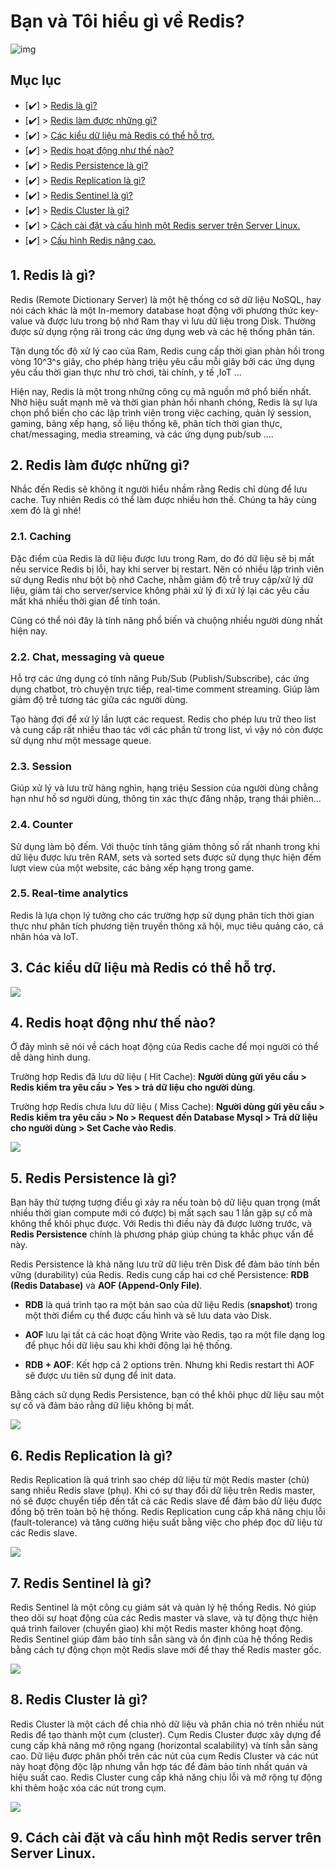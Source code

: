 # **Bạn và Tôi hiểu gì về Redis?**  

![img](images/what_is_redis.webp)  

## **Mục lục**  

- [✔️] > [Redis là gì?](#)  
- [✔️] > [Redis làm được những gì?](#)  
- [✔️] > [Các kiểu dữ liệu mà Redis có thể hỗ trợ.](#)
- [✔️] > [Redis hoạt động như thế nào?](#)
- [✔️] > [Redis Persistence là gì?](#)  
- [✔️] > [Redis Replication là gì?](#)  
- [✔️] > [Redis Sentinel là gì?](#)  
- [✔️] > [Redis Cluster là gì?](#)  
- [✔️] > [Cách cài đặt và cấu hình một Redis server trên Server Linux.](#)  
- [✔️] > [Cấu hình Redis nâng cao.](#)  


## **1. Redis là gì?**

Redis (Remote Dictionary Server) là một hệ thống cơ sở dữ liệu NoSQL, hay nói cách khác là một In-memory database hoạt động với phương thức key-value và được lưu trong bộ nhớ Ram thay vì lưu dữ liệu trong Disk. Thường được sử dụng rộng rãi trong các ứng dụng web và các hệ thống phân tán.  
  
Tận dụng tốc độ xử lý cao của Ram, Redis cung cấp thời gian phản hồi trong vòng 10^3^s giây, cho phép hàng triệu yêu cầu mỗi giây bởi các ứng dụng yêu cầu thời gian thực như trò chơi, tài chính, y tế ,IoT ...  

Hiện nay, Redis là một trong những công cụ mã nguồn mở phổ biến nhất. Nhờ hiệu suất mạnh mẽ và thời gian phản hồi nhanh chóng, Redis là sự lựa chọn phổ biến cho các lập trình viên trong việc caching, quản lý session, gaming, bảng xếp hạng, số liệu thống kê, phân tích thời gian thực, chat/messaging, media streaming, và các ứng dụng pub/sub ....  

## **2. Redis làm được những gì?**  

Nhắc đến Redis sẽ không ít người hiểu nhầm rằng Redis chỉ dùng để lưu cache. Tuy nhiên Redis có thể làm được nhiều hơn thế. Chúng ta hãy cùng xem đó là gì nhé!

### **2.1. Caching**

Đặc điểm của Redis là dữ liệu được lưu trong Ram, do đó dữ liệu sẽ bị mất nếu service Redis bị lỗi, hay khi server bị restart. Nên có nhiều lập trình viên sử dụng Redis như bột bộ nhớ Cache, nhằm giảm độ trễ truy cập/xử lý dữ liệu, giảm tải cho server/service không phải xử lý đi xử lý lại các yêu cầu mất khá nhiều thời gian để tính toán.  

Cũng có thể nói đây là tính năng phổ biến và chuộng nhiều người dùng nhất hiện nay.  

### **2.2. Chat, messaging và queue**  

Hỗ trợ các ứng dụng có tính năng Pub/Sub (Publish/Subscribe), các ứng dụng chatbot, trò chuyện trực tiếp, real-time comment streaming. Giúp làm giảm độ trễ tương tác giữa các người dùng.  

Tạo hàng đợi để xử lý lần lượt các request. Redis cho phép lưu trữ theo list và cung cấp rất nhiều thao tác với các phần tử trong list, vì vậy nó còn được sử dụng như một message queue.  

### **2.3. Session**  

Giúp xử lý và lưu trữ hàng nghìn, hạng triệu Session của người dùng chẳng hạn như hồ sơ người dùng, thông tin xác thực đăng nhập, trạng thái phiên...  

### **2.4. Counter** 

Sử dụng làm bộ đếm. Với thuộc tính tăng giảm thông số rất nhanh trong khi dữ liệu được lưu trên RAM, sets và sorted sets được sử dụng thực hiện đếm lượt view của một website, các bảng xếp hạng trong game.

### **2.5. Real-time analytics** 

Redis là lựa chọn lý tưởng cho các trường hợp sử dụng phân tích thời gian thực như phân tích phương tiện truyền thông xã hội, mục tiêu quảng cáo, cá nhân hóa và IoT.  

## **3. Các kiểu dữ liệu mà Redis có thể hỗ trợ.**

![](images/Redis-v2-separate-08.jpg)
## **4. Redis hoạt động như thế nào?** 
Ở đây mình sẽ nói về cách hoạt động của Redis cache để mọi người có thể dễ dàng hình dung.  

Trường hợp Redis đã lưu dữ liệu ( Hit Cache): **Người dùng gửi yêu cầu > Redis kiểm tra yêu cầu > Yes > trả dữ liệu cho người dùng**. 

Trường hợp Redis chưa lưu dữ liệu ( Miss Cache): **Người dùng gửi yêu cầu > Redis kiểm tra yêu cầu > No > Request đến Database Mysql > Trả dữ liệu cho người dùng > Set Cache vào Redis**.

![](images/How-Redis-typically-works.png)




## **5. Redis Persistence là gì?**  

Bạn hãy thử tượng tượng điều gì xảy ra nếu toàn bộ dữ liệu quan trọng (mất nhiều thời gian compute mới có được) bị mất sạch sau 1 lần gặp sự cố mà không thể khôi phục được. Với Redis thì điều này đã được lường trước, và **Redis Persistence** chính là phương pháp giúp chúng ta khắc phục vấn đề này.  

Redis Persistence là khả năng lưu trữ dữ liệu trên Disk để đảm bảo tính bền vững (durability) của Redis. Redis cung cấp hai cơ chế Persistence: **RDB (Redis Database)** và **AOF (Append-Only File)**.  
 
   - **RDB** là quá trình tạo ra một bản sao của dữ liệu Redis (**snapshot**) trong một thời điểm cụ thể được cấu hình và sẽ lưu data vào Disk. 
 
   - **AOF** lưu lại tất cả các hoạt động Write vào Redis, tạo ra một file dạng log để phục hồi dữ liệu sau khi khởi động lại hệ thống. 

   - **RDB + AOF**: Kết hợp cả 2 options trên. Nhưng khi Redis restart thì AOF sẽ được ưu tiên sử dụng để init data. 
 
 Bằng cách sử dụng Redis Persistence, bạn có thể khôi phục dữ liệu sau một sự cố và đảm bảo rằng dữ liệu không bị mất.
 
![](images/Redis_snapshot.jpg)


 ## **6. Redis Replication là gì?**  
 
 Redis Replication là quá trình sao chép dữ liệu từ một Redis master (chủ) sang nhiều Redis slave (phụ). Khi có sự thay đổi dữ liệu trên Redis master, nó sẽ được chuyển tiếp đến tất cả các Redis slave để đảm bảo dữ liệu được đồng bộ trên toàn bộ hệ thống. Redis Replication cung cấp khả năng chịu lỗi (fault-tolerance) và tăng cường hiệu suất bằng việc cho phép đọc dữ liệu từ các Redis slave.  

![](images/Redis_replication.png)

 ## **7. Redis Sentinel là gì?**  

 Redis Sentinel là một công cụ giám sát và quản lý hệ thống Redis. Nó giúp theo dõi sự hoạt động của các Redis master và slave, và tự động thực hiện quá trình failover (chuyển giao) khi một Redis master không hoạt động. Redis Sentinel giúp đảm bảo tính sẵn sàng và ổn định của hệ thống Redis bằng cách tự động chọn một Redis slave mới để thay thế Redis master gốc.  

 ![](images/redis_sentinel.png)

 ## **8. Redis Cluster là gì?**  
 
 Redis Cluster là một cách để chia nhỏ dữ liệu và phân chia nó trên nhiều nút Redis để tạo thành một cụm (cluster). Cụm Redis Cluster được xây dựng để cung cấp khả năng mở rộng ngang (horizontal scalability) và tính sẵn sàng cao. Dữ liệu được phân phối trên các nút của cụm Redis Cluster và các nút này hoạt động độc lập nhưng vẫn hợp tác để đảm bảo tính nhất quán và hiệu suất cao. Redis Cluster cung cấp khả năng chịu lỗi và mở rộng tự động khi thêm hoặc xóa các nút trong cụm.

![](images/redis_cluster.jpeg)

 ## **9. Cách cài đặt và cấu hình một Redis server trên Server Linux.** 